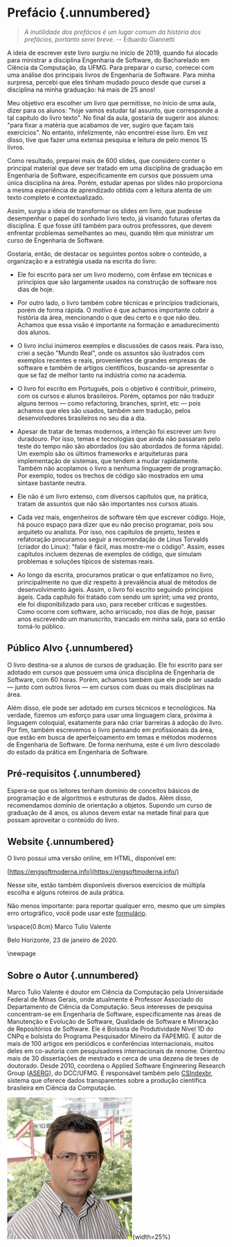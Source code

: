 
# Prefácio {.unnumbered}

> *A inutilidade dos prefácios é um lugar comum da história dos prefácios, portanto serei breve.*
 -- Eduardo Giannetti

A ideia de escrever este livro surgiu no início de 2019, quando fui alocado para ministrar a disciplina Engenharia de Software, do Bacharelado em Ciência da Computação, da UFMG. Para preparar o curso, comecei com uma análise dos principais livros de Engenharia de Software. Para minha surpresa, percebi que eles tinham mudado pouco desde que cursei a disciplina na minha graduação: há mais de 25 anos!

Meu objetivo era escolher um livro que permitisse, no início de uma aula, dizer para os alunos: "hoje vamos estudar tal assunto, que corresponde a tal capítulo do livro texto". No final da aula, gostaria de sugerir aos alunos: "para fixar a matéria que acabamos de ver, sugiro que façam tais exercícios". No entanto, infelizmente, não encontrei esse livro. Em vez disso, tive que fazer uma extensa pesquisa e leitura de pelo menos 15 livros. 

Como resultado, preparei mais de 600 slides, que considero conter o principal material que deve ser tratado em uma disciplina de graduação em Engenharia de Software, especificamente em cursos que possuem uma única disciplina na área. Porém, estudar apenas por slides não proporciona a mesma experiência de aprendizado obtida com a leitura atenta de um texto completo e contextualizado.

Assim, surgiu a ideia de transformar os slides em livro, que pudesse desempenhar o papel do sonhado livro texto, já visando futuras ofertas da disciplina. E que fosse útil também para outros professores, que devem enfrentar problemas semelhantes ao meu, quando têm que ministrar um curso de Engenharia de Software. 

Gostaria, então, de destacar os seguintes pontos sobre o conteúdo, a organização e a estratégia usada na escrita do livro:

* Ele foi escrito para ser um livro moderno, com ênfase em técnicas e princípios que são largamente usados na construção de software nos dias de hoje. 

* Por outro lado, o livro também cobre técnicas e princípios tradicionais, porém de forma rápida. O motivo é que achamos importante cobrir a história da área, mencionando o que deu certo e o que não deu. Achamos que essa visão é importante na formação e amadurecimento dos alunos.

* O livro inclui inúmeros exemplos e discussões de casos reais. Para isso, criei a seção "Mundo Real", onde os assuntos são ilustrados com exemplos recentes e reais, provenientes de grandes empresas de software e também de artigos científicos, buscando-se apresentar o que se faz de melhor tanto na indústria como na academia.

* O livro foi escrito em Português, pois o objetivo é contribuir, primeiro, com os cursos e alunos brasileiros. Porém, optamos por não traduzir alguns termos — como refactoring, branches, sprint, etc — pois achamos que eles são usados, também sem tradução, pelos desenvolvedores brasileiros no seu dia a dia.

* Apesar de tratar de temas modernos, a intenção foi escrever um livro duradouro. Por isso, temas e tecnologias que ainda não passaram pelo teste do tempo não são abordados (ou são abordados de forma rápida). Um exemplo são os últimos frameworks e arquiteturas para implementação de sistemas, que tendem a mudar rapidamente. Também não acoplamos o livro a nenhuma linguagem de programação. Por exemplo, todos os trechos de código são mostrados em uma sintaxe bastante neutra. 

* Ele não é um livro extenso, com diversos capítulos que, na prática, tratam de assuntos que não são importantes nos cursos atuais.

* Cada vez mais, engenheiros de software têm que escrever código. Hoje, há pouco espaço para dizer que eu não preciso programar, pois sou arquiteto ou analista. Por isso, nos capítulos de projeto, testes e refatoração procuramos seguir a recomendação de Linus Torvalds (criador do Linux): "falar é fácil, mas mostre-me o código". Assim, esses capítulos incluem dezenas de exemplos de código, que simulam problemas e soluções típicos de sistemas reais.

* Ao longo da escrita, procuramos praticar o que enfatizamos no livro, principalmente no que diz respeito à prevalência atual de métodos de desenvolvimento ágeis. Assim, o livro foi escrito seguindo princípios ágeis. Cada capítulo foi tratado com sendo um sprint; uma vez pronto, ele foi disponibilizado para uso, para receber críticas e sugestões. Como ocorre com software, acho arriscado, nos dias de hoje, passar anos escrevendo um manuscrito, trancado em minha sala, para só então torná-lo público. 

<!--
Outra prática ágil que se mostrou muito interessante foi deployment contínuo, isto é, toda atualização, em qualquer capítulo, era imediatamente propagada para a versão Web do livro.
-->

## Público Alvo {.unnumbered}

O livro destina-se a alunos de cursos de graduação. Ele foi escrito para ser adotado em cursos que possuem uma única disciplina de Engenharia de Software, com 60 horas. Porém, achamos também que ele pode ser usado — junto com outros livros — em cursos com duas ou mais disciplinas na área.

Além disso, ele pode ser adotado em cursos técnicos e tecnológicos. Na verdade, fizemos um esforço para usar uma linguagem clara, próxima à linguagem coloquial, exatamente para não criar barreiras à adoção do livro. Por fim, também escrevemos o livro pensando em profissionais da área, que estão em busca de aperfeiçoamento em temas e métodos modernos de Engenharia de Software. De forma nenhuma, este é um livro descolado do estado da prática em Engenharia de Software.

## Pré-requisitos {.unnumbered}

Espera-se que os leitores tenham domínio de conceitos básicos de programação e de algoritmos e estruturas de dados. Além disso, recomendamos domínio de orientação a objetos. Supondo um curso de graduação de 4 anos, os alunos devem estar na metade final para que possam aproveitar o conteúdo do livro.

## Website {.unnumbered}

O livro  possui uma versão online, em HTML, disponível em:

[https://engsoftmoderna.info](https://engsoftmoderna.info/)

Nesse site, estão também disponíveis diversos exercícios de múltipla escolha e alguns
roteiros de aula prática.

Não menos importante: para reportar qualquer erro, mesmo que um simples erro ortográfico, você pode usar este [formulário](https://forms.gle/KbzvMx5RLnqPR7uq7).

\vspace{0.8cm}
Marco Tulio Valente

Belo Horizonte, 23 de janeiro de 2020.

\newpage

## Sobre o Autor {.unnumbered}

Marco Tulio Valente é doutor em Ciência da Computação pela Universidade Federal de Minas Gerais, onde atualmente é Professor Associado do Departamento de Ciência da Computação. Seus interesses de pesquisa concentram-se em Engenharia de Software, especificamente nas áreas de Manutenção e Evolução de Software, Qualidade de Software e Mineração de Repositórios de Software. Ele é Bolsista de Produtividade Nível 1D do CNPq e bolsista do Programa Pesquisador Mineiro da FAPEMIG. É autor de mais de 100 artigos em periódicos e conferências internacionais, muitos deles em co-autoria com pesquisadores internacionais de renome. Orientou mais de 30 dissertações de mestrado e cerca de uma dezena de teses de doutorado. Desde 2010, coordena o Applied Software Engineering Research Group ([ASERG](http://aserg.labsoft.dcc.ufmg.br/)), do DCC/UFMG. É responsável também pelo 
[CSIndexbr](https://csindexbr.org/), sistema que oferece dados transparentes sobre a produção científica brasileira em Ciência da Computação.

![](figs/cap0/mtov.png){width=25%}
